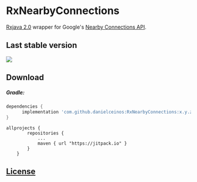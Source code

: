 # RxNearbyConnections
[Rxjava 2.0](https://github.com/ReactiveX/RxJava/tree/2.x) wrapper for Google's [Nearby Connections API](https://developers.google.com/nearby/connections/overview).

## Last stable version
[![](https://jitpack.io/v/danielceinos/RxNearbyConnections.svg)](https://jitpack.io/#danielceinos/RxNearbyConnections)

## Download

##### Gradle:

```groovy
dependencies {
      implementation 'com.github.danielceinos:RxNearbyConnections:x.y.z'
}
```
```
allprojects {
		repositories {
			...
			maven { url "https://jitpack.io" }
		}
	}
```


## [License](RxNearbyConnections/LICENSE.md)
